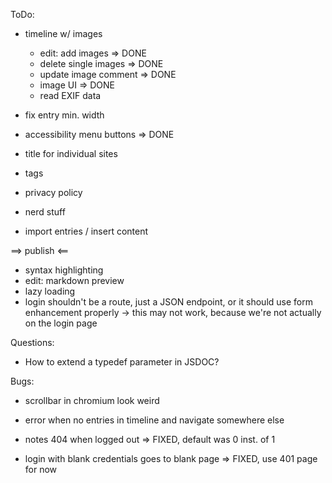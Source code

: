 
ToDo:

- timeline w/ images
  - edit: add images => DONE
  - delete single images => DONE
  - update image comment => DONE
  - image UI => DONE
  - read EXIF data

- fix entry min. width
- accessibility menu buttons => DONE
- title for individual sites
- tags
- privacy policy
- nerd stuff
- import entries / insert content

==> publish <==

- syntax highlighting
- edit: markdown preview
- lazy loading
- login shouldn't be a route, just a JSON endpoint,
  or it should use form enhancement properly -> this may not work,
  because we're not actually on the login page

Questions:

- How to extend a typedef parameter in JSDOC?

Bugs:

- scrollbar in chromium look weird
- error when no entries in timeline and navigate somewhere else

- notes 404 when logged out => FIXED, default was 0 inst. of 1
- login with blank credentials goes to blank page => FIXED, use 401 page for now
